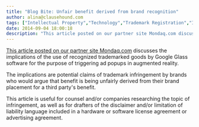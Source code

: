 ```yaml
---
title: "Blog Bite: Unfair benefit derived from brand recognition"
author: alina@clausehound.com
tags: ["Intellectual Property","Technology","Trademark Registration","IP Transfer","Blog Bites","Mondaq","UK"]
date: 2014-09-04 18:00:18
description: "This article posted on our partner site Mondaq.com discusses the implications of the use of recognized trademarked goods by Google Glass software for the purpose of triggering ad popups in augmented reality."
---
```


[This article posted on our partner site Mondaq.com](http://www.mondaq.com/x/331522/Trademark/How+Does+IP+Law+Affect+The+Technology+In+Google+Glass) discusses the implications of the use of recognized trademarked goods by Google Glass software for the purpose of triggering ad popups in augmented reality.

The implications are potential claims of trademark infringement by brands who would argue that benefit is being unfairly derived from their brand placement for a third party's benefit.

This article is useful for counsel and/or companies researching the topic of infringement, as well as for drafters of the disclaimer and/or limitation of liability language included in a hardware or software license agreement or advertising agreement.
